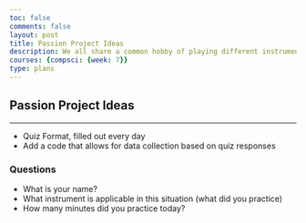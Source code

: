 ```yaml
---
toc: false
comments: false
layout: post
title: Passion Project Ideas
description: We all share a common hobby of playing different instruments, so we are using it as the basis of our passion project.
courses: {compsci: {week: 7}}
type: plans
---
```


## Passion Project Ideas

---

- Quiz Format, filled out every day
- Add a code that allows for data collection based on quiz responses

### Questions

- What is your name?
- What instrument is applicable in this situation (what did you practice)
- How many minutes did you practice today?